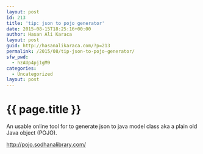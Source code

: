 ```yaml
---
layout: post
id: 213
title: 'tip: json to pojo generator'
date: 2015-08-15T18:25:16+00:00
author: Hasan Ali Karaca
layout: post
guid: http://hasanalikaraca.com/?p=213
permalink: /2015/08/tip-json-to-pojo-generator/
sfw_pwd:
  - hzAUp4pj1gM9
categories:
  - Uncategorized
layout: post
---
```


{{ page.title }}
================

An usable online tool for to generate json to java model class aka a plain old Java object (POJO).

<a href="http://pojo.sodhanalibrary.com/" target="_blank">http://pojo.sodhanalibrary.com/</a>
